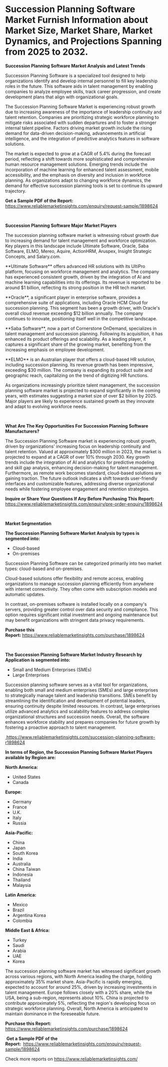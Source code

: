 <p><h1>Succession Planning Software Market Furnish Information about Market Size, Market Share, Market Dynamics, and Projections Spanning from 2025 to 2032.</h1></p><p><strong>Succession Planning Software Market Analysis and Latest Trends</strong></p>
<p><p>Succession Planning Software is a specialized tool designed to help organizations identify and develop internal personnel to fill key leadership roles in the future. This software aids in talent management by enabling companies to analyze employee skills, track career progression, and create development plans that align with organizational goals. </p><p>The Succession Planning Software Market is experiencing robust growth due to increasing awareness of the importance of leadership continuity and talent retention. Companies are prioritizing strategic workforce planning to mitigate risks associated with sudden departures and to foster a stronger internal talent pipeline. Factors driving market growth include the rising demand for data-driven decision-making, advancements in artificial intelligence, and the integration of predictive analytics features in software solutions. </p><p>The market is expected to grow at a CAGR of 5.4% during the forecast period, reflecting a shift towards more sophisticated and comprehensive human resource management solutions. Emerging trends include the incorporation of machine learning for enhanced talent assessment, mobile accessibility, and the emphasis on diversity and inclusion in workforce planning. As organizations adapt to changing workforce dynamics, the demand for effective succession planning tools is set to continue its upward trajectory.</p></p>
<p><strong>Get a Sample PDF of the Report:&nbsp;</strong> <a href="https://www.reliablemarketinsights.com/enquiry/request-sample/1898624?utm_campaign=3189&utm_medium=2&utm_source=Github&utm_content=ia&utm_term=09032025&utm_id=succession-planning-software">https://www.reliablemarketinsights.com/enquiry/request-sample/1898624</a></p>
<p>&nbsp;</p>
<p><strong>Succession Planning Software Major Market Players</strong></p>
<p><p>The succession planning software market is witnessing robust growth due to increasing demand for talent management and workforce optimization. Key players in this landscape include Ultimate Software, Oracle, Saba Software, ELMO, Mereo, Aquire, ActionHRM, Aruspex, Insight Strategic Concepts, and Salary.com.</p><p>**Ultimate Software** offers advanced HR solutions with its UltiPro platform, focusing on workforce management and analytics. The company has experienced consistent growth, driven by the integration of AI and machine learning capabilities into its offerings. Its revenue is reported to be around $1 billion, reflecting its strong position in the HR tech market.</p><p>**Oracle**, a significant player in enterprise software, provides a comprehensive suite of applications, including Oracle HCM Cloud for succession planning. This segment has been a growth driver, with Oracle's overall cloud revenue exceeding $12 billion annually. The company continues to innovate, positioning itself well in the competitive landscape.</p><p>**Saba Software**, now a part of Cornerstone OnDemand, specializes in talent management and succession planning. Following its acquisition, it has enhanced its product offerings and scalability. As a leading player, it captures a significant share of the growing market, benefiting from the increasing emphasis on employee development.</p><p>**ELMO** is an Australian player that offers a cloud-based HR solution, including succession planning. Its revenue growth has been impressive, exceeding $30 million. The company is expanding its product suite and geographic reach, capitalizing on the trend of digitizing HR functions.</p><p>As organizations increasingly prioritize talent management, the succession planning software market is projected to expand significantly in the coming years, with estimates suggesting a market size of over $2 billion by 2025. Major players are likely to experience sustained growth as they innovate and adapt to evolving workforce needs.</p></p>
<p>&nbsp;</p>
<p><strong>What Are The Key Opportunities For Succession Planning Software Manufacturers?</strong></p>
<p><p>The Succession Planning Software market is experiencing robust growth, driven by organizations' increasing focus on leadership continuity and talent retention. Valued at approximately $300 million in 2023, the market is projected to expand at a CAGR of over 10% through 2030. Key growth trends include the integration of AI and analytics for predictive modeling and skill gap analysis, enhancing decision-making for talent management. Furthermore, as remote work becomes standard, cloud-based solutions are gaining traction. The future outlook indicates a shift towards user-friendly interfaces and customizable features, addressing diverse organizational needs while fostering employee engagement and retention strategies.</p></p>
<p><strong>Inquire or Share Your Questions If Any Before Purchasing This Report:</strong> <a href="https://www.reliablemarketinsights.com/enquiry/pre-order-enquiry/1898624?utm_campaign=3189&utm_medium=2&utm_source=Github&utm_content=ia&utm_term=09032025&utm_id=succession-planning-software">https://www.reliablemarketinsights.com/enquiry/pre-order-enquiry/1898624</a></p>
<p>&nbsp;</p>
<p><strong>Market Segmentation</strong></p>
<p><strong>The Succession Planning Software Market Analysis by types is segmented into:</strong></p>
<p><ul><li>Cloud-based</li><li>On-premises</li></ul></p>
<p><p>Succession Planning Software can be categorized primarily into two market types: cloud-based and on-premises. </p><p>Cloud-based solutions offer flexibility and remote access, enabling organizations to manage succession planning efficiently from anywhere with internet connectivity. They often come with subscription models and automatic updates. </p><p>In contrast, on-premises software is installed locally on a company's servers, providing greater control over data security and compliance. This option requires significant initial investment and ongoing maintenance but may benefit organizations with stringent data privacy requirements.</p></p>
<p><strong>Purchase this Report:&nbsp;</strong><a href="https://www.reliablemarketinsights.com/purchase/1898624?utm_campaign=3189&utm_medium=2&utm_source=Github&utm_content=ia&utm_term=09032025&utm_id=succession-planning-software">https://www.reliablemarketinsights.com/purchase/1898624</a></p>
<p>&nbsp;</p>
<p><strong>The Succession Planning Software Market Industry Research by Application is segmented into:</strong></p>
<p><ul><li>Small and Medium Enterprises (SMEs)</li><li>Large Enterprises</li></ul></p>
<p><p>Succession planning software serves as a vital tool for organizations, enabling both small and medium enterprises (SMEs) and large enterprises to strategically manage talent and leadership transitions. SMEs benefit by streamlining the identification and development of potential leaders, ensuring continuity despite limited resources. In contrast, large enterprises utilize advanced analytics and scalability features to address complex organizational structures and succession needs. Overall, the software enhances workforce stability and prepares companies for future growth by fostering a proactive approach to talent management.</p></p>
<p><a href="https://www.reliablemarketinsights.com/succession-planning-software-r1898624?utm_campaign=3189&utm_medium=2&utm_source=Github&utm_content=ia&utm_term=09032025&utm_id=succession-planning-software">&nbsp;https://www.reliablemarketinsights.com/succession-planning-software-r1898624</a></p>
<p><strong>In terms of Region, the Succession Planning Software Market Players available by Region are:</strong></p>
<p>
    <p> <strong> North America: </strong>
        <ul>
            <li>United States</li>
            <li>Canada</li>
        </ul>
        </p> 
    <p> <strong> Europe: </strong>
        <ul>
            <li>Germany</li>
            <li>France</li>
            <li>U.K.</li>
            <li>Italy</li>
            <li>Russia</li>
        </ul>
        </p> 
    <p> <strong> Asia-Pacific: </strong>
        <ul>
            <li>China</li>
            <li>Japan</li>
            <li>South Korea</li>
            <li>India</li>
            <li>Australia</li>
            <li>China Taiwan</li>
            <li>Indonesia</li>
            <li>Thailand</li>
            <li>Malaysia</li>
        </ul>
        </p> 
    <p> <strong> Latin America: </strong>
        <ul>
            <li>Mexico</li>
            <li>Brazil</li>
            <li>Argentina Korea</li>
            <li>Colombia</li>
        </ul>
        </p> 
    <p> <strong> Middle East & Africa: </strong>
        <ul>
            <li>Turkey</li>
            <li>Saudi</li>
            <li>Arabia</li>
            <li>UAE</li>
            <li>Korea</li>
        </ul>
    </p>
    </p>
<p><p>The succession planning software market has witnessed significant growth across various regions, with North America leading the charge, holding approximately 35% market share. Asia-Pacific is rapidly emerging, expected to account for around 25%, driven by increasing investments in talent management. Europe follows closely with a 20% share, while the USA, being a sub-region, represents about 10%. China is projected to contribute approximately 5%, reflecting the region's developing focus on strategic workforce planning. Overall, North America is anticipated to maintain dominance in the foreseeable future.</p></p>
<p><strong>Purchase this Report: </strong><a href="https://www.reliablemarketinsights.com/purchase/1898624?utm_campaign=3189&utm_medium=2&utm_source=Github&utm_content=ia&utm_term=09032025&utm_id=succession-planning-software">https://www.reliablemarketinsights.com/purchase/1898624</a></p>
<p>&nbsp;<strong>Get a Sample PDF of the Report:&nbsp;&nbsp;</strong><a href="https://www.reliablemarketinsights.com/enquiry/request-sample/1898624?utm_campaign=3189&utm_medium=2&utm_source=Github&utm_content=ia&utm_term=09032025&utm_id=succession-planning-software">https://www.reliablemarketinsights.com/enquiry/request-sample/1898624</a></p>
<p><strong></strong></p>
<p>Check more reports on <a href="https://www.reliablemarketinsights.com/?utm_campaign=3189&utm_medium=2&utm_source=Github&utm_content=ia&utm_term=09032025&utm_id=succession-planning-software">https://www.reliablemarketinsights.com/</a></p>